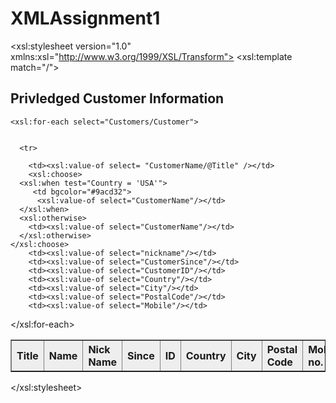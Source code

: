 # XMLAssignment1
<?xml version="1.0" encoding="ISO-8859-1"?>
<xsl:stylesheet version="1.0"
xmlns:xsl="http://www.w3.org/1999/XSL/Transform">
<xsl:template match="/">
  <html>
  <body>

  <h2>Privledged Customer Information</h2>
  <table border="1">
    <tr bgcolor="#EEEEEE">
      <th align="left">Title</th>
      <th align="left">Name</th>
      <th align="left">Nick Name</th>
      <th align="left">Since</th>
      <th align="left">ID</th>
      <th align="left">Country</th>
      <th align="left">City</th>
      <th align="left">Postal Code</th>
      <th align="left">Mobile no.</th>
    </tr>

    <xsl:for-each select="Customers/Customer">
     
     
      <tr>

        <td><xsl:value-of select= "CustomerName/@Title" /></td>
        <xsl:choose>
      <xsl:when test="Country = 'USA'">
         <td bgcolor="#9acd32"> 
          <xsl:value-of select="CustomerName"/></td>
      </xsl:when>
      <xsl:otherwise>
        <td><xsl:value-of select="CustomerName"/></td>
      </xsl:otherwise>
    </xsl:choose>
        <td><xsl:value-of select="nickname"/></td>
        <td><xsl:value-of select="CustomerSince"/></td>
        <td><xsl:value-of select="CustomerID"/></td>
        <td><xsl:value-of select="Country"/></td>
        <td><xsl:value-of select="City"/></td>
        <td><xsl:value-of select="PostalCode"/></td>
        <td><xsl:value-of select="Mobile"/></td>
  </tr>

</xsl:for-each>
</table>

</body>
</html>
</xsl:template>

</xsl:stylesheet>



